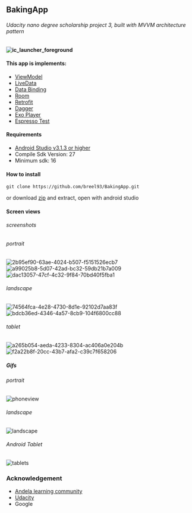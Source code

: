 ## BakingApp
###### Udacity nano degree scholarship project 3, built with MVVM architecture pattern
#### ![ic_launcher_foreground](https://user-images.githubusercontent.com/20865566/47508882-ecf94380-d842-11e8-87b4-ff791a9c2dcc.png)


#### This app is implements:
- [ViewModel](https://developer.android.com/topic/libraries/architecture/viewmodel)
- [LiveData](https://developer.android.com/topic/libraries/architecture/livedata)
- [Data Binding](https://developer.android.com/topic/libraries/data-binding/)
- [Room](https://codelabs.developers.google.com/codelabs/android-room-with-a-view/#0)
- [Retrofit](https://square.github.io/retrofit/)
- [Dagger](https://google.github.io/dagger/)
- [Exo Player](https://developer.android.com/guide/topics/media/exoplayer)
- [Espresso Test](https://developer.android.com/training/testing/espresso/)

#### Requirements
- [Android Studio v3.1.3 or higher](https://developer.android.com/studio/)
- Compile Sdk Version: 27
- Minimum sdk: 16
#### How to install
```
git clone https://github.com/breel93/BakingApp.git
```
or download [zip](https://github.com/breel93/BakingApp/archive/master.zip) and extract, open with android studio

#### Screen views
###### screenshots
###### portrait 
![2b95ef90-63ae-4024-b507-f5151526ecb7](https://user-images.githubusercontent.com/20865566/48874408-14e7b280-edc1-11e8-9e8a-afbba7a2c050.png)
![a99025b8-5d07-42ad-bc32-59db21b7a009](https://user-images.githubusercontent.com/20865566/48874402-144f1c00-edc1-11e8-8a86-4527a84c1c85.png)
![dac13057-47cf-4c32-9f84-70bd40f5fba1](https://user-images.githubusercontent.com/20865566/48874405-144f1c00-edc1-11e8-83f2-cf2cc4e905e9.png)
###### landscape 
![74564fca-4e28-4730-8d1e-92102d7aa83f](https://user-images.githubusercontent.com/20865566/48874730-aefc2a80-edc2-11e8-9820-2ea9a698dbaf.png)
![bdcb36ed-4346-4a57-8cb9-104f6800cc88](https://user-images.githubusercontent.com/20865566/48874731-aefc2a80-edc2-11e8-9489-c42851457ec6.png)
###### tablet 
![a265b054-aeda-4233-8304-ac406a0e204b](https://user-images.githubusercontent.com/20865566/48874783-03070f00-edc3-11e8-91ea-5de9a10a062a.png)
![f2a22b8f-20cc-43b7-afa2-c39c7f658206](https://user-images.githubusercontent.com/20865566/48874785-03070f00-edc3-11e8-84a5-8dec9605844b.png)

##### Gifs
###### portrait 
![phoneview](https://user-images.githubusercontent.com/20865566/47513496-60ec1980-d84c-11e8-8a30-4be6be409d47.gif)
###### landscape
![landscape](https://user-images.githubusercontent.com/20865566/47523708-a7e70880-d866-11e8-81b2-69588d229562.gif)
###### Android Tablet
![tablets](https://user-images.githubusercontent.com/20865566/47524683-47a59600-d869-11e8-90aa-811373ad9210.gif)

### Acknowledgement
- [Andela learning community](https://andela.com/alc/)
- [Udacity](https://www.udacity.com)
- Google
